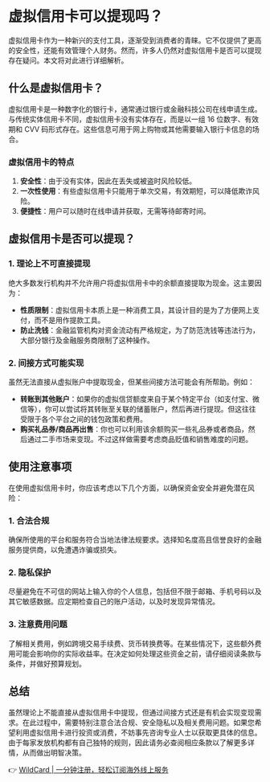 # 虚拟信用卡可以提现吗？

虚拟信用卡作为一种新兴的支付工具，逐渐受到消费者的青睐。它不仅提供了更高的安全性，还能有效管理个人财务。然而，许多人仍然对虚拟信用卡是否可以提现存在疑问。本文将对此进行详细解析。

## 什么是虚拟信用卡？

虚拟信用卡是一种数字化的银行卡，通常通过银行或金融科技公司在线申请生成。与传统实体信用卡不同，虚拟信用卡没有实体存在，而是以一组 16 位数字、有效期和 CVV 码形式存在。这些信息可用于网上购物或其他需要输入银行卡信息的场合。

### 虚拟信用卡的特点

1. **安全性**：由于没有实体，因此在丢失或被盗时风险较低。
2. **一次性使用**：有些虚拟信用卡只能用于单次交易，有效期短，可以降低欺诈风险。
3. **便捷性**：用户可以随时在线申请并获取，无需等待邮寄时间。

## 虚拟信用卡是否可以提现？

### 1. 理论上不可直接提现

绝大多数发行机构并不允许用户将虚拟信用卡中的余额直接提取为现金。这主要因为：

- **性质限制**：虚拟信用卡本质上是一种消费工具，其设计目的是为了方便网上支付，而不是用作提款工具。
- **防止洗钱**：金融监管机构对资金流动有严格规定，为了防范洗钱等违法行为，大部分银行及金融服务商限制了这种操作。

### 2. 间接方式可能实现

虽然无法直接从虚拟账户中提取现金，但某些间接方法可能会有所帮助。例如：

- **转账到其他账户**：如果你的虚拟信贷额度来自于某个特定平台（如支付宝、微信等），你可以尝试将其转账至关联的储蓄账户，然后再进行提现。但这往往受限于各个平台之间的钱包政策和费用。
- **购买礼品券/商品再出售**：你也可以利用该余额购买一些礼品券或者商品，然后通过二手市场来变现。不过这样做需要考虑商品贬值和销售难度的问题。

## 使用注意事项

在使用虚拟信用卡时，你应该考虑以下几个方面，以确保资金安全并避免潜在风险：

### 1. 合法合规

确保所使用的平台和服务符合当地法律法规要求。选择知名度高且信誉良好的金融服务提供商，以免遭遇诈骗或损失。

### 2. 隐私保护

尽量避免在不可信的网站上输入你的个人信息，包括但不限于邮箱、手机号码以及其它敏感数据。应定期检查自己的账户活动，以及时发现异常情况。

### 3. 注意费用问题

了解相关费用，例如跨境交易手续费、货币转换费等。在某些情况下，这些额外费用可能会影响你的实际收益率。在决定如何处理这些资金之前，请仔细阅读条款与条件，并做好预算规划。

## 总结

虽然理论上不能直接从虚拟信用卡中提现，但通过间接方式还是有机会实现变现需求。在此过程中，需要特别注意合法合规、安全隐私以及相关费用问题。如果您希望利用虚拟信用卡进行投资或消费，不妨事先咨询专业人士以获取更具体的信息。由于每家发放机构都有自己独特的规则，因此请务必查阅相应条款以了解更多详情，从而做出明智决策。

👉 [WildCard | 一分钟注册，轻松订阅海外线上服务](https://bbtdd.com/WildCard)